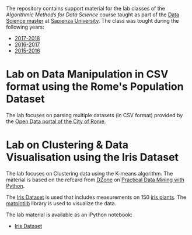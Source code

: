 The repository contains support material for the lab classes of the *Algorithmic Methods for Data Science* course taught as part of the [Data Science master](http://datascience.i3s.uniroma1.it/it) at [Sapienza University](http://www.uniroma1.it/). The class was tought during the following years: 
* [2017-2018](http://aris.me/index.php/data-mining-ds-2017)
* [2016-2017](http://aris.me/index.php/data-mining-ds-2016)
* [2015-2016](http://aris.me/index.php/data-mining-ds-2015)


# Lab on Data Manipulation in CSV format using the Rome's Population Dataset

The lab focuses on parsing multiple datasets (in CSV format) provided by the [Open Data portal of the City of Rome](http://dati.comune.roma.it/). 


# Lab on Clustering & Data Visualisation using the Iris Dataset

The lab focuses on Clustering data using the K-means algorithm. The material is based on the refcard from [DZone](https://dzone.com/) on [Practical Data Mining with Python](https://dzone.com/refcardz/data-mining-discovering-and).

The [Iris Dataset](http://scikit-learn.org/stable/auto_examples/datasets/plot_iris_dataset.html) is used that includes measurements on 150 [iris plants](https://en.wikipedia.org/wiki/Iris_%28plant%29). The [matplotlib](http://matplotlib.org/) library is used to visualize the data. 

The lab material is available as an iPython notebook:
* [Iris Dataset](/lab-iris/ADM%20Lab%203%20-%20Iris.ipynb)
